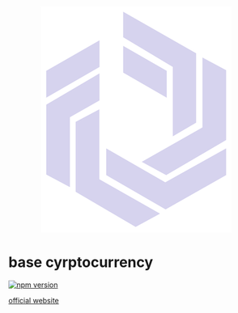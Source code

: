 
<p align="center">

  <img width="377" height="447" src="https://raw.githubusercontent.com/basecrypto/base/master/logo.png">

</p>

# base cyrptocurrency


[![npm version](https://badge.fury.io/js/basechain.svg)](https://badge.fury.io/js/basechain)

[official website](http://basechain.io)

